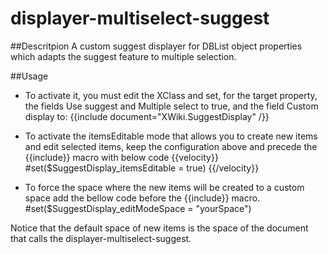 displayer-multiselect-suggest
=============================

##Descritpion
A custom suggest displayer for DBList object properties which adapts the suggest feature to multiple selection.

##Usage
* To activate it, you must edit the XClass and set, for the target property, the fields Use suggest and Multiple select to true, and the field Custom display to:
{{include document="XWiki.SuggestDisplay" /}}

* To activate the itemsEditable mode that allows you to create new items and edit selected items, keep the configuration above and precede the {{include}} macro with below code
{{velocity}}
#set($SuggestDisplay_itemsEditable = true)
{{/velocity}}

* To force the space where the new items will be created to a custom space add the bellow code before the {{include}} macro.
#set($SuggestDisplay_editModeSpace = "yourSpace")

Notice that the default space of new items is the space of the document that calls the displayer-multiselect-suggest. 